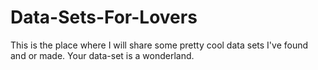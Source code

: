 Data-Sets-For-Lovers
====================

This is the place where I will share some pretty cool data sets I've found and or made. Your data-set is a wonderland.
